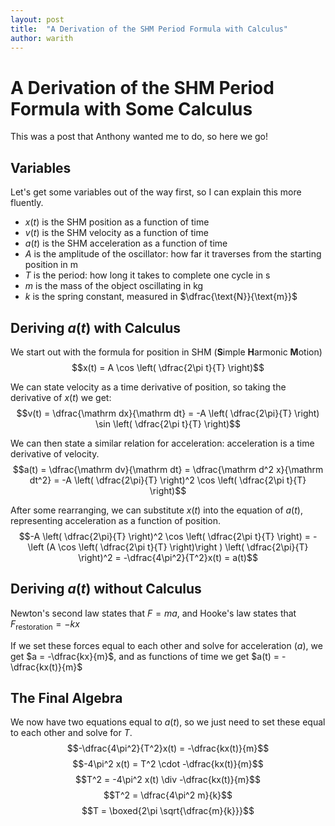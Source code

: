 ```yaml
---
layout: post
title:  "A Derivation of the SHM Period Formula with Calculus"
author: warith
---
```


# A Derivation of the SHM Period Formula with Some Calculus
This was a post that Anthony wanted me to do, so here we go!

## Variables
Let's get some variables out of the way first, so I can explain this more fluently.
- $x(t)$ is the SHM position as a function of time
- $v(t)$ is the SHM velocity as a function of time
- $a(t)$ is the SHM acceleration as a function of time
- $A$ is the amplitude of the oscillator: how far it traverses from the starting position in $\text{m}$
- $T$ is the period: how long it takes to complete one cycle in $\text{s}$
- $m$ is the mass of the object oscillating in $\text{kg}$
- $k$ is the spring constant, measured in $\dfrac{\text{N}}{\text{m}}$

## Deriving $a(t)$ with Calculus
We start out with the formula for position in SHM (**S**imple **H**armonic **M**otion)
$$x(t) = A \cos \left( \dfrac{2\pi t}{T} \right)$$

We can state velocity as a time derivative of position, so taking the derivative of $x(t)$ we get:
$$v(t) = \dfrac{\mathrm dx}{\mathrm dt} = -A \left( \dfrac{2\pi}{T} \right) \sin \left( \dfrac{2\pi t}{T} \right)$$

We can then state a similar relation for acceleration: acceleration is a time derivative of velocity.
$$a(t) = \dfrac{\mathrm dv}{\mathrm dt} = \dfrac{\mathrm d^2 x}{\mathrm dt^2} = -A \left( \dfrac{2\pi}{T} \right)^2 \cos \left( \dfrac{2\pi t}{T} \right)$$

After some rearranging, we can substitute $x(t)$ into the equation of $a(t)$, representing acceleration as a function of position.
$$-A \left( \dfrac{2\pi}{T} \right)^2 \cos \left( \dfrac{2\pi t}{T} \right) = - \left (A \cos \left( \dfrac{2\pi t}{T} \right)\right ) \left( \dfrac{2\pi}{T} \right)^2 = -\dfrac{4\pi^2}{T^2}x(t) = a(t)$$

## Deriving $a(t)$ without Calculus
Newton's second law states that $F = ma$, and Hooke's law states that $F_\text{restoration} = -kx$

If we set these forces equal to each other and solve for acceleration $(a)$, we get $a = -\dfrac{kx}{m}$, and as functions of time we get $a(t) = -\dfrac{kx(t)}{m}$

## The Final Algebra
We now have two equations equal to $a(t)$, so we just need to set these equal to each other and solve for $T$.
$$-\dfrac{4\pi^2}{T^2}x(t) = -\dfrac{kx(t)}{m}$$
$$-4\pi^2 x(t) = T^2 \cdot -\dfrac{kx(t)}{m}$$
$$T^2 = -4\pi^2 x(t) \div -\dfrac{kx(t)}{m}$$
$$T^2 = \dfrac{4\pi^2 m}{k}$$
$$T = \boxed{2\pi \sqrt{\dfrac{m}{k}}}$$
